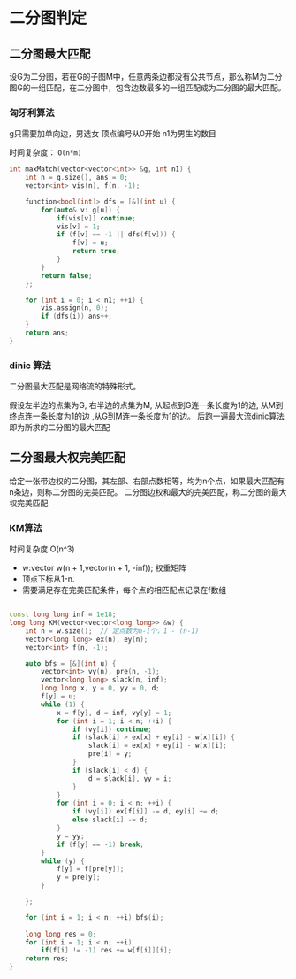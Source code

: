 # 二分图判定


## 二分图最大匹配

设G为二分图，若在G的子图M中，任意两条边都没有公共节点，那么称M为二分图G的一组匹配，在二分图中，包含边数最多的一组匹配成为二分图的最大匹配。


### 匈牙利算法

g只需要加单向边，男选女
顶点编号从0开始 n1为男生的数目

时间复杂度： `O(n*m)`


```c++
int maxMatch(vector<vector<int>> &g, int n1) {
    int n = g.size(), ans = 0;
    vector<int> vis(n), f(n, -1);

    function<bool(int)> dfs = [&](int u) {
        for(auto& v: g[u]) {
            if(vis[v]) continue;
            vis[v] = 1;
            if (f[v] == -1 || dfs(f[v])) {
                f[v] = u;
                return true;
            }
        }
        return false;
    };

    for (int i = 0; i < n1; ++i) {
        vis.assign(n, 0);
        if (dfs(i)) ans++;
    }
    return ans;
}
```



### dinic 算法

二分图最大匹配是网络流的特殊形式。

假设左半边的点集为G, 右半边的点集为M, 从起点到G连一条长度为1的边, 从M到终点连一条长度为1的边 ,从G到M连一条长度为1的边。 后跑一遍最大流dinic算法 即为所求的二分图的最大匹配



## 二分图最大权完美匹配

给定一张带边权的二分图，其左部、右部点数相等，均为n个点，如果最大匹配有n条边，则称二分图的完美匹配。 二分图边权和最大的完美匹配，称二分图的最大权完美匹配



### KM算法

时间复杂度 O(n^3)

+ w:vector w(n + 1,vector<long long>(n + 1, -inf)); 权重矩阵
+ 顶点下标从1-n.
+ 需要满足存在完美匹配条件，每个点的相匹配点记录在f数组


```c++

const long long inf = 1e18;
long long KM(vector<vector<long long>> &w) {
    int n = w.size();  // 定点数为n-1个，1 - (n-1)
    vector<long long> ex(n), ey(n);
    vector<int> f(n, -1);

    auto bfs = [&](int u) {
        vector<int> vy(n), pre(n, -1);
        vector<long long> slack(n, inf);
        long long x, y = 0, yy = 0, d;
        f[y] = u;
        while (1) {
            x = f[y], d = inf, vy[y] = 1;
            for (int i = 1; i < n; ++i) {
                if (vy[i]) continue;
                if (slack[i] > ex[x] + ey[i] - w[x][i]) {
                    slack[i] = ex[x] + ey[i] - w[x][i];
                    pre[i] = y;
                }
                if (slack[i] < d) {
                    d = slack[i], yy = i;
                }
            }
            for (int i = 0; i < n; ++i) {
                if (vy[i]) ex[f[i]] -= d, ey[i] += d;
                else slack[i] -= d;
            }
            y = yy;
            if (f[y] == -1) break;
        }
        while (y) {
            f[y] = f[pre[y]];
            y = pre[y];
        }

    };

    for (int i = 1; i < n; ++i) bfs(i);
    
    long long res = 0;
    for (int i = 1; i < n; ++i) 
        if(f[i] != -1) res += w[f[i]][i];
    return res;
}
```